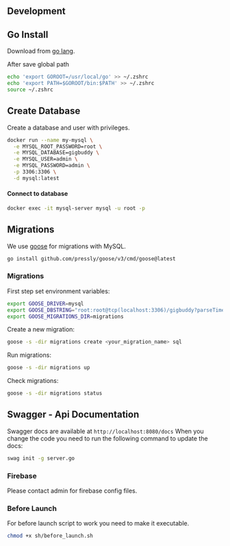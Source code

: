 ## Development

## Go Install

Download from [go lang](https://go.dev/doc/install).

After save global path
```bash
echo 'export GOROOT=/usr/local/go' >> ~/.zshrc
echo 'export PATH=$GOROOT/bin:$PATH' >> ~/.zshrc
source ~/.zshrc
```

## Create Database
Create a database and user with privileges.
```bash
docker run --name my-mysql \
  -e MYSQL_ROOT_PASSWORD=root \
  -e MYSQL_DATABASE=gigbuddy \
  -e MYSQL_USER=admin \
  -e MYSQL_PASSWORD=admin \
  -p 3306:3306 \
  -d mysql:latest
```
#### Connect to database
```bash
docker exec -it mysql-server mysql -u root -p
```
## Migrations

We use [goose](https://github.com/pressly/goose) for migrations with MySQL.

```bash
go install github.com/pressly/goose/v3/cmd/goose@latest
```

### Migrations
First step set environment variables:

```bash
export GOOSE_DRIVER=mysql
export GOOSE_DBSTRING="root:root@tcp(localhost:3306)/gigbuddy?parseTime=true"
export GOOSE_MIGRATIONS_DIR=migrations
```

Create a new migration:

```bash
goose -s -dir migrations create <your_migration_name> sql
```

Run migrations:
```bash
goose -s -dir migrations up

```

Check migrations:
```bash
goose -s -dir migrations status
```

## Swagger - Api Documentation

Swagger docs are available at `http://localhost:8080/docs`
When you change the code you need to run the following command to update the docs:

```bash
swag init -g server.go
```

### Firebase
Please contact admin for firebase config files.

### Before Launch
For before launch script to work you need to make it executable.
```bash
chmod +x sh/before_launch.sh
```